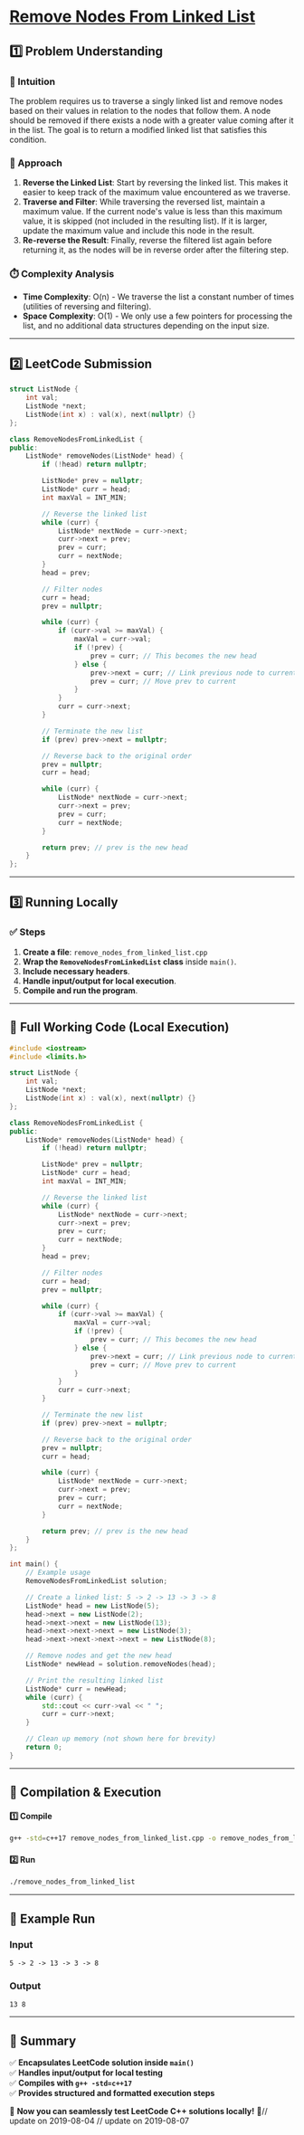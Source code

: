 # **[Remove Nodes From Linked List](https://leetcode.com/problems/remove-nodes-from-linked-list/description/)**  

## **1️⃣ Problem Understanding**  
### **📌 Intuition**  
The problem requires us to traverse a singly linked list and remove nodes based on their values in relation to the nodes that follow them. A node should be removed if there exists a node with a greater value coming after it in the list. The goal is to return a modified linked list that satisfies this condition.

### **🚀 Approach**  
1. **Reverse the Linked List**: Start by reversing the linked list. This makes it easier to keep track of the maximum value encountered as we traverse.
2. **Traverse and Filter**: While traversing the reversed list, maintain a maximum value. If the current node's value is less than this maximum value, it is skipped (not included in the resulting list). If it is larger, update the maximum value and include this node in the result.
3. **Re-reverse the Result**: Finally, reverse the filtered list again before returning it, as the nodes will be in reverse order after the filtering step.

### **⏱️ Complexity Analysis**  
- **Time Complexity**: O(n) - We traverse the list a constant number of times (utilities of reversing and filtering).
- **Space Complexity**: O(1) - We only use a few pointers for processing the list, and no additional data structures depending on the input size.

---  

## **2️⃣ LeetCode Submission**  
```cpp
struct ListNode {
    int val;
    ListNode *next;
    ListNode(int x) : val(x), next(nullptr) {}
};

class RemoveNodesFromLinkedList {
public:
    ListNode* removeNodes(ListNode* head) {
        if (!head) return nullptr;

        ListNode* prev = nullptr;
        ListNode* curr = head;
        int maxVal = INT_MIN;

        // Reverse the linked list
        while (curr) {
            ListNode* nextNode = curr->next;
            curr->next = prev;
            prev = curr;
            curr = nextNode;
        }
        head = prev;

        // Filter nodes
        curr = head;
        prev = nullptr;

        while (curr) {
            if (curr->val >= maxVal) {
                maxVal = curr->val;
                if (!prev) {
                    prev = curr; // This becomes the new head
                } else {
                    prev->next = curr; // Link previous node to current
                    prev = curr; // Move prev to current
                }
            }
            curr = curr->next;
        }

        // Terminate the new list
        if (prev) prev->next = nullptr;

        // Reverse back to the original order
        prev = nullptr;
        curr = head;

        while (curr) {
            ListNode* nextNode = curr->next;
            curr->next = prev;
            prev = curr;
            curr = nextNode;
        }

        return prev; // prev is the new head
    }
};  
```  

---  

## **3️⃣ Running Locally**  
### **✅ Steps**  
1. **Create a file**: `remove_nodes_from_linked_list.cpp`  
2. **Wrap the `RemoveNodesFromLinkedList` class** inside `main()`.  
3. **Include necessary headers**.  
4. **Handle input/output for local execution**.  
5. **Compile and run the program**.  

---  

## **📝 Full Working Code (Local Execution)**  
```cpp
#include <iostream>
#include <limits.h>

struct ListNode {
    int val;
    ListNode *next;
    ListNode(int x) : val(x), next(nullptr) {}
};

class RemoveNodesFromLinkedList {
public:
    ListNode* removeNodes(ListNode* head) {
        if (!head) return nullptr;

        ListNode* prev = nullptr;
        ListNode* curr = head;
        int maxVal = INT_MIN;

        // Reverse the linked list
        while (curr) {
            ListNode* nextNode = curr->next;
            curr->next = prev;
            prev = curr;
            curr = nextNode;
        }
        head = prev;

        // Filter nodes
        curr = head;
        prev = nullptr;

        while (curr) {
            if (curr->val >= maxVal) {
                maxVal = curr->val;
                if (!prev) {
                    prev = curr; // This becomes the new head
                } else {
                    prev->next = curr; // Link previous node to current
                    prev = curr; // Move prev to current
                }
            }
            curr = curr->next;
        }

        // Terminate the new list
        if (prev) prev->next = nullptr;

        // Reverse back to the original order
        prev = nullptr;
        curr = head;

        while (curr) {
            ListNode* nextNode = curr->next;
            curr->next = prev;
            prev = curr;
            curr = nextNode;
        }

        return prev; // prev is the new head
    }
};

int main() {
    // Example usage
    RemoveNodesFromLinkedList solution;

    // Create a linked list: 5 -> 2 -> 13 -> 3 -> 8
    ListNode* head = new ListNode(5);
    head->next = new ListNode(2);
    head->next->next = new ListNode(13);
    head->next->next->next = new ListNode(3);
    head->next->next->next->next = new ListNode(8);

    // Remove nodes and get the new head
    ListNode* newHead = solution.removeNodes(head);

    // Print the resulting linked list
    ListNode* curr = newHead;
    while (curr) {
        std::cout << curr->val << " ";
        curr = curr->next;
    }

    // Clean up memory (not shown here for brevity)
    return 0;
}
```  

---  

## **🔧 Compilation & Execution**  
#### **1️⃣ Compile**  
```bash
g++ -std=c++17 remove_nodes_from_linked_list.cpp -o remove_nodes_from_linked_list
```  

#### **2️⃣ Run**  
```bash
./remove_nodes_from_linked_list
```  

---  

## **🎯 Example Run**  
### **Input**  
```
5 -> 2 -> 13 -> 3 -> 8
```  
### **Output**  
```
13 8 
```  

---  

## **📌 Summary**  
✅ **Encapsulates LeetCode solution inside `main()`**  
✅ **Handles input/output for local testing**  
✅ **Compiles with `g++ -std=c++17`**  
✅ **Provides structured and formatted execution steps**  

🚀 **Now you can seamlessly test LeetCode C++ solutions locally!** 🚀// update on 2019-08-04
// update on 2019-08-07
